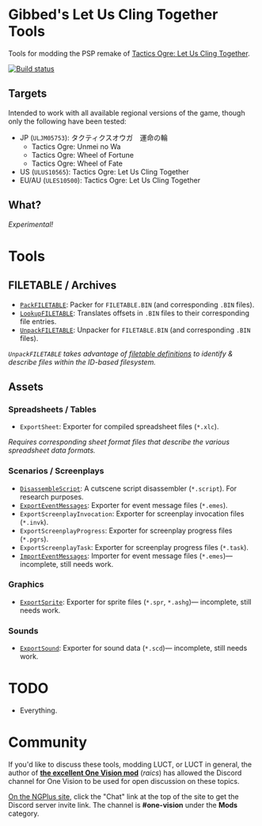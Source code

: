 # Gibbed's Let Us Cling Together Tools

Tools for modding the PSP remake of [Tactics Ogre: Let Us Cling Together](https://en.wikipedia.org/wiki/Tactics_Ogre%3A_Let_Us_Cling_Together_%282010_video_game%29).

[![Build status](https://ci.appveyor.com/api/projects/status/9cl2i5x0j2rlwgih/branch/main?svg=true)](https://ci.appveyor.com/project/gibbed/gibbed-letusclingtogether/branch/main)

## Targets

Intended to work with all available regional versions of the game, though only the following have been tested:

* JP (`ULJM05753`): タクティクスオウガ　運命の輪
    * Tactics Ogre: Unmei no Wa
    * Tactics Ogre: Wheel of Fortune
    * Tactics Ogre: Wheel of Fate
* US (`ULUS10565`): Tactics Ogre: Let Us Cling Together
* EU/AU (`ULES10500`): Tactics Ogre: Let Us Cling Together

## What?

*Experimental!*

# Tools

## FILETABLE / Archives

* [`PackFILETABLE`](projects/Gibbed.LetUsClingTogether.PackFILETABLE): Packer for `FILETABLE.BIN` (and corresponding `.BIN` files).
* [`LookupFILETABLE`](projects/Gibbed.LetUsClingTogether.LookupFILETABLE): Translates offsets in `.BIN` files to their corresponding file entries.
* [`UnpackFILETABLE`](projects/Gibbed.LetUsClingTogether.UnpackFILETABLE): Unpacker for `FILETABLE.BIN` (and corresponding `.BIN` files).

_`UnpackFILETABLE` takes advantage of [filetable definitions](configs/filetables) to identify & describe files within the ID-based filesystem._

## Assets

### Spreadsheets / Tables

* `ExportSheet`: Exporter for compiled spreadsheet files (`*.xlc`).

_Requires corresponding sheet format files that describe the various spreadsheet data formats._

### Scenarios / Screenplays

* [`DisassembleScript`](projects/Gibbed.LetUsClingTogether.DisassembleScript): A cutscene script disassembler (`*.script`). For research purposes.
* [`ExportEventMessages`](projects/Gibbed.LetUsClingTogether.ExportEventMessages): Exporter for event message files (`*.emes`).
* `ExportScreenplayInvocation`: Exporter for screenplay invocation files (`*.invk`).
* `ExportScreenplayProgress`: Exporter for screenplay progress files (`*.pgrs`).
* `ExportScreenplayTask`: Exporter for screenplay progress files (`*.task`).
* [`ImportEventMessages`](projects/Gibbed.LetUsClingTogether.ImportEventMessages): Importer for event message files (`*.emes`)— incomplete, still needs work.

### Graphics

* [`ExportSprite`](projects/Gibbed.LetUsClingTogether.ExportSprite): Exporter for sprite files (`*.spr`, `*.ashg`)— incomplete, still needs work.

### Sounds

* [`ExportSound`](projects/Gibbed.LetUsClingTogether.ExportSound): Exporter for sound data (`*.scd`)— incomplete, still needs work.

# TODO

* Everything.

# Community

If you'd like to discuss these tools, modding LUCT, or LUCT in general, the author of **[the excellent One Vision mod](http://ngplus.net/index.php?/files/file/43-tactics-ogre-one-vision/)** (*raics*) has allowed the Discord channel for One Vision to be used for open discussion on these topics.

[On the NGPlus site](http://ngplus.net/), click the "Chat" link at the top of the site to get the Discord server invite link. The channel is **#one-vision** under the **Mods** category.
